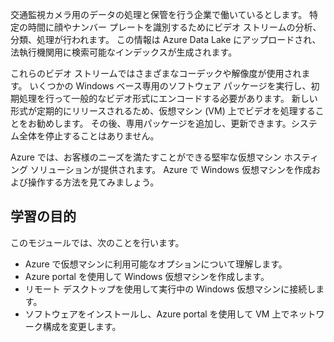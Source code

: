 交通監視カメラ用のデータの処理と保管を行う企業で働いているとします。 特定の時間に顔やナンバー プレートを識別するためにビデオ ストリームの分析、分類、処理が行われます。 この情報は Azure Data Lake にアップロードされ、法執行機関用に検索可能なインデックスが生成されます。

これらのビデオ ストリームではさまざまなコーデックや解像度が使用されます。 いくつかの Windows ベース専用のソフトウェア パッケージを実行し、初期処理を行って一般的なビデオ形式にエンコードする必要があります。 新しい形式が定期的にリリースされるため、仮想マシン (VM) 上でビデオを処理することをお勧めします。 その後、専用パッケージを追加し、更新できます。システム全体を停止することはありません。

Azure では、お客様のニーズを満たすことができる堅牢な仮想マシン ホスティング ソリューションが提供されます。 Azure で Windows 仮想マシンを作成および操作する方法を見てみましょう。

## <a name="learning-objectives"></a>学習の目的

このモジュールでは、次のことを行います。

- Azure で仮想マシンに利用可能なオプションについて理解します。
- Azure portal を使用して Windows 仮想マシンを作成します。
- リモート デスクトップを使用して実行中の Windows 仮想マシンに接続します。
- ソフトウェアをインストールし、Azure portal を使用して VM 上でネットワーク構成を変更します。